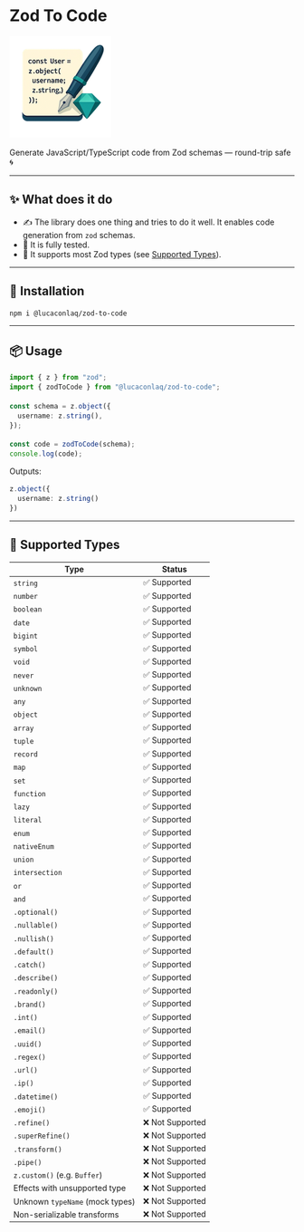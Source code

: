 # Zod To Code

![Logo](./.github/logo.png) 

Generate JavaScript/TypeScript code from Zod schemas — round-trip safe 🌀

---

## ✨ What does it do

-  ✍️ The library does one thing and tries to do it well. It enables code generation from `zod` schemas.
-  🧪 It is fully tested.
-  🧱 It supports most Zod types (see [Supported Types](#-supported-types)).
---

## 🚀 Installation

```bash
npm i @lucaconlaq/zod-to-code
```

---

## 📦 Usage

```ts
import { z } from "zod";
import { zodToCode } from "@lucaconlaq/zod-to-code";

const schema = z.object({
  username: z.string(),
});

const code = zodToCode(schema);
console.log(code);
```

Outputs:

```ts
z.object({
  username: z.string()
})
```

---

## 🧩 Supported Types


| Type                             | Status            |
|----------------------------------|-------------------|
| `string`                         | ✅ Supported       |
| `number`                         | ✅ Supported       |
| `boolean`                        | ✅ Supported       |
| `date`                           | ✅ Supported       |
| `bigint`                         | ✅ Supported       |
| `symbol`                         | ✅ Supported       |
| `void`                           | ✅ Supported       |
| `never`                          | ✅ Supported       |
| `unknown`                        | ✅ Supported       |
| `any`                            | ✅ Supported       |
| `object`                         | ✅ Supported       |
| `array`                          | ✅ Supported       |
| `tuple`                          | ✅ Supported       |
| `record`                         | ✅ Supported       |
| `map`                            | ✅ Supported       |
| `set`                            | ✅ Supported       |
| `function`                       | ✅ Supported       |
| `lazy`                           | ✅ Supported       |
| `literal`                        | ✅ Supported       |
| `enum`                           | ✅ Supported       |
| `nativeEnum`                     | ✅ Supported       |
| `union`                          | ✅ Supported       |
| `intersection`                   | ✅ Supported       |
| `or`                             | ✅ Supported       |
| `and`                            | ✅ Supported       |
| `.optional()`                    | ✅ Supported       |
| `.nullable()`                    | ✅ Supported       |
| `.nullish()`                     | ✅ Supported       |
| `.default()`                     | ✅ Supported       |
| `.catch()`                       | ✅ Supported       |
| `.describe()`                    | ✅ Supported       |
| `.readonly()`                   | ✅ Supported       |
| `.brand()`                       | ✅ Supported       |
| `.int()`                         | ✅ Supported       |
| `.email()`                       | ✅ Supported       |
| `.uuid()`                        | ✅ Supported       |
| `.regex()`                       | ✅ Supported       |
| `.url()`                         | ✅ Supported       |
| `.ip()`                          | ✅ Supported       |
| `.datetime()`                    | ✅ Supported       |
| `.emoji()`                       | ✅ Supported       |
| `.refine()`                      | ❌ Not Supported   |
| `.superRefine()`                 | ❌ Not Supported   |
| `.transform()`                   | ❌ Not Supported   |
| `.pipe()`                        | ❌ Not Supported   |
| `z.custom()` (e.g. `Buffer`)     | ❌ Not Supported   |
| Effects with unsupported type    | ❌ Not Supported   |
| Unknown `typeName` (mock types)  | ❌ Not Supported   |
| Non-serializable transforms      | ❌ Not Supported   |

